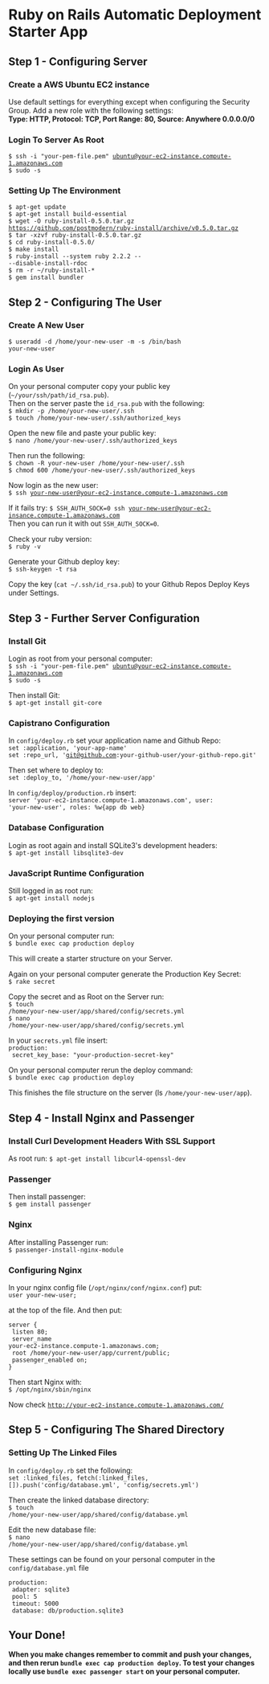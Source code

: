 # Ruby on Rails Automatic Deployment Starter App

## Step 1 - Configuring Server

### Create a AWS Ubuntu EC2 instance 
Use default settings for everything except when configuring the Security Group. Add a new role with the following settings:  
<strong>Type: HTTP, Protocol: TCP, Port Range: 80, Source: Anywhere 0.0.0.0/0</strong>  

### Login To Server As Root  
<code>$ ssh -i "your-pem-file.pem" ubuntu@your-ec2-instance.compute-1.amazonaws.com</code>  
<code>$ sudo -s</code>  

### Setting Up The Environment  
<code>$ apt-get update</code>  
<code>$ apt-get install build-essential</code>  
<code>$ wget -O ruby-install-0.5.0.tar.gz https://github.com/postmodern/ruby-install/archive/v0.5.0.tar.gz</code>  
<code>$ tar -xzvf ruby-install-0.5.0.tar.gz</code>  
<code>$ cd ruby-install-0.5.0/</code>  
<code>$ make install</code>  
<code>$ ruby-install --system ruby 2.2.2 -- --disable-install-rdoc</code>  
<code>$ rm -r ~/ruby-install-*</code>  
<code>$ gem install bundler</code>  

## Step 2 - Configuring The User 

### Create A New User  
<code>$ useradd -d /home/your-new-user -m -s /bin/bash your-new-user</code>  

### Login As User  
On your personal computer copy your public key (<code>~/your/ssh/path/id_rsa.pub</code>).  
Then on the server paste the <code>id_rsa.pub</code> with the following:  
<code>$ mkdir -p /home/your-new-user/.ssh</code>  
<code>$ touch /home/your-new-user/.ssh/authorized_keys</code>  
  
Open the new file and paste your public key:  
<code>$ nano /home/your-new-user/.ssh/authorized_keys</code>  
  
Then run the following:  
<code>$ chown -R your-new-user /home/your-new-user/.ssh</code>  
<code>$ chmod 600 /home/your-new-user/.ssh/authorized_keys</code>  
  
Now login as the new user:  
<code>$ ssh your-new-user@your-ec2-instance.compute-1.amazonaws.com</code>  

If it fails try:
<code>$ SSH_AUTH_SOCK=0 ssh your-new-user@your-ec2-insance.compute-1.amazonaws.com</code>  
Then you can run it with out <code>SSH_AUTH_SOCK=0</code>.  

Check your ruby version:  
<code>$ ruby -v</code>  
  
Generate your Github deploy key:  
<code>$ ssh-keygen -t rsa</code>  
  
Copy the key (<code>cat ~/.ssh/id_rsa.pub</code>) to your Github Repos Deploy Keys under Settings.  

## Step 3 - Further Server Configuration  
  
### Install Git  

Login as root from your personal computer:  
<code>$ ssh -i "your-pem-file.pem" ubuntu@your-ec2-instance.compute-1.amazonaws.com</code>  
<code>$ sudo -s</code>  

Then install Git:  
<code>$ apt-get install git-core</code>  
  
### Capistrano Configuration  

In <code>config/deploy.rb</code> set your application name and Github Repo:  
<code>set :application, 'your-app-name'</code>  
<code>set :repo_url, 'git@github.com:your-github-user/your-github-repo.git'</code>  
  
Then set where to deploy to:  
<code>set :deploy_to, '/home/your-new-user/app'</code>  

In <code>config/deploy/production.rb</code> insert:  
<code>server 'your-ec2-instance.compute-1.amazonaws.com', user: 'your-new-user', roles: %w{app db web}</code>  
  
### Database Configuration  
  
Login as root again and install SQLite3's development headers:  
<code>$ apt-get install libsqlite3-dev</code>  

### JavaScript Runtime Configuration  
Still logged in as root run:  
<code>$ apt-get install nodejs</code>  

### Deploying the first version  
On your personal computer run:  
<code>$ bundle exec cap production deploy</code>  

This will create a starter structure on your Server.  
  
Again on your personal computer generate the Production Key Secret:  
<code>$ rake secret</code>  
  
Copy the secret and as Root on the Server run:    
<code>$ touch /home/your-new-user/app/shared/config/secrets.yml</code>  
<code>$ nano /home/your-new-user/app/shared/config/secrets.yml</code>  

In your <code>secrets.yml</code> file insert:  
<code>production:</code>    
<code>  secret_key_base: "your-production-secret-key"</code>  
  
On your personal computer rerun the deploy command:   
<code>$ bundle exec cap production deploy</code>  
  
This finishes the file structure on the server (ls <code>/home/your-new-user/app</code>).  
  
## Step 4 - Install Nginx and Passenger  
  
### Install Curl Development Headers With SSL Support  
  
As root run: 
<code>$ apt-get install libcurl4-openssl-dev</code>  

### Passenger  

Then install passenger:  
<code>$ gem install passenger</code>  
  
### Nginx  

After installing Passenger run:  
<code>$ passenger-install-nginx-module</code>  

### Configuring Nginx  
  
In your nginx config file (<code>/opt/nginx/conf/nginx.conf</code>) put:  
<code>user  your-new-user;</code>  
  
at the top of the file. And then put:  

<code>server { </code>  
<code>  listen 80;</code>  
<code>  server_name your-ec2-instance.compute-1.amazonaws.com;</code>  
<code>  root /home/your-new-user/app/current/public;</code>  
<code>  passenger_enabled on;</code>  
<code>}</code>  

Then start Nginx with:  
<code>$ /opt/nginx/sbin/nginx</code>  
  
Now check <code>http://your-ec2-instance.compute-1.amazonaws.com/</code>  

## Step 5 - Configuring The Shared Directory  

### Setting Up The Linked Files  
  
In <code>config/deploy.rb</code> set the following:  
<code>set :linked_files, fetch(:linked_files, []).push('config/database.yml', 'config/secrets.yml')</code>  

Then create the linked database directory:  
<code>$ touch /home/your-new-user/app/shared/config/database.yml</code>

Edit the new database file:    
<code>$ nano /home/your-new-user/app/shared/config/database.yml</code>  

These settings can be found on your personal computer in the <code>config/database.yml</code> file  

<code>production: </code>  
<code>  adapter: sqlite3</code>  
<code>  pool: 5</code>  
<code>  timeout: 5000</code>  
<code>  database: db/production.sqlite3</code>  
  
## Your Done!  
<strong>
When you make changes remember to commit and push your changes, and then rerun <code>bundle exec cap production deploy</code>.  
To test your changes locally use <code>bundle exec passenger start</code> on your personal computer.  
</strong>
 

